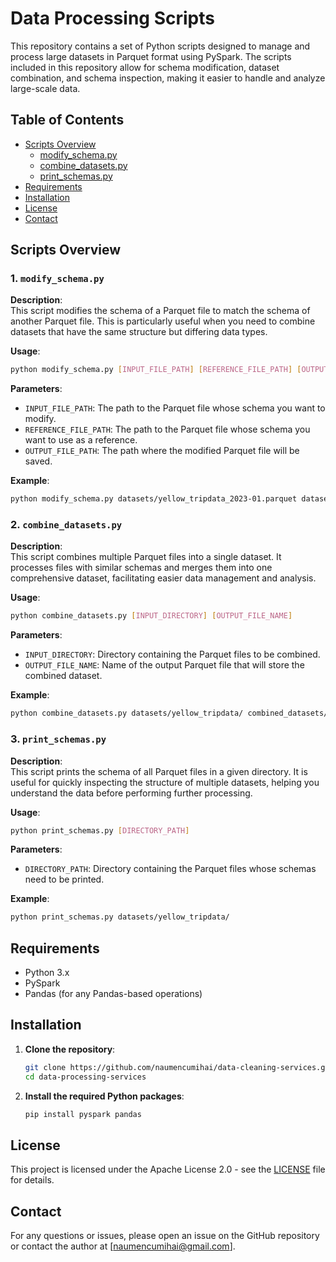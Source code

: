 # Data Processing Scripts

This repository contains a set of Python scripts designed to manage and process large datasets in Parquet format using PySpark. The scripts included in this repository allow for schema modification, dataset combination, and schema inspection, making it easier to handle and analyze large-scale data.

## Table of Contents

- [Scripts Overview](#scripts-overview)
  - [modify_schema.py](#1-modify_schemapy)
  - [combine_datasets.py](#2-combine_datasetspy)
  - [print_schemas.py](#3-print_schemaspy)
- [Requirements](#requirements)
- [Installation](#installation)
- [License](#license)
- [Contact](#contact)

## Scripts Overview

### 1. `modify_schema.py`

**Description**:  
This script modifies the schema of a Parquet file to match the schema of another Parquet file. This is particularly useful when you need to combine datasets that have the same structure but differing data types.

**Usage**:  
```bash
python modify_schema.py [INPUT_FILE_PATH] [REFERENCE_FILE_PATH] [OUTPUT_FILE_PATH]
```

**Parameters**:
- `INPUT_FILE_PATH`: The path to the Parquet file whose schema you want to modify.
- `REFERENCE_FILE_PATH`: The path to the Parquet file whose schema you want to use as a reference.
- `OUTPUT_FILE_PATH`: The path where the modified Parquet file will be saved.

**Example**:
```bash
python modify_schema.py datasets/yellow_tripdata_2023-01.parquet datasets/yellow_tripdata_2023-02.parquet datasets/yellow_tripdata_2023-01_modified.parquet
```

### 2. `combine_datasets.py`

**Description**:  
This script combines multiple Parquet files into a single dataset. It processes files with similar schemas and merges them into one comprehensive dataset, facilitating easier data management and analysis.

**Usage**:  
```bash
python combine_datasets.py [INPUT_DIRECTORY] [OUTPUT_FILE_NAME]
```

**Parameters**:
- `INPUT_DIRECTORY`: Directory containing the Parquet files to be combined.
- `OUTPUT_FILE_NAME`: Name of the output Parquet file that will store the combined dataset.

**Example**:
```bash
python combine_datasets.py datasets/yellow_tripdata/ combined_datasets/yellow_tripdata_2023.parquet
```

### 3. `print_schemas.py`

**Description**:  
This script prints the schema of all Parquet files in a given directory. It is useful for quickly inspecting the structure of multiple datasets, helping you understand the data before performing further processing.

**Usage**:  
```bash
python print_schemas.py [DIRECTORY_PATH]
```
**Parameters**:
- `DIRECTORY_PATH`: Directory containing the Parquet files whose schemas need to be printed.

**Example**:
```bash
python print_schemas.py datasets/yellow_tripdata/
```

## Requirements

- Python 3.x
- PySpark
- Pandas (for any Pandas-based operations)

## Installation

1. **Clone the repository**:
   ```bash
   git clone https://github.com/naumencumihai/data-cleaning-services.git
   cd data-processing-services
   ```

2. **Install the required Python packages**:
    ```bash
    pip install pyspark pandas
    ```

## License

This project is licensed under the Apache License 2.0 - see the [LICENSE](LICENSE) file for details.

## Contact

For any questions or issues, please open an issue on the GitHub repository or contact the author at [naumencumihai@gmail.com].
